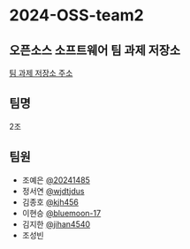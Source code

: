 # 2024-OSS-team2
## 오픈소스 소프트웨어 팀 과제 저장소
[팀 과제 저장소 주소](https://github.com/whdPdms04/2024-OSS-team2)

## 팀명
2조

## 팀원
- 조예은 [@20241485](https://github.com/20241485)
- 정서연 [@wjdtjdus](https://github.com/wjdtjdus)
- 김종호 [@kjh456](https://github.com/kjh456/git)
- 이현승 [@bluemoon-17](https://github.com/bluemoon-17)
- 김지한 [@jihan4540](https://github.com/jihan4540)
- 조성빈
